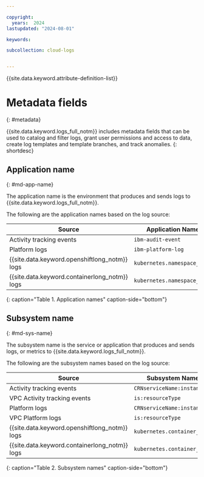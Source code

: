 ```yaml
---

copyright:
  years:  2024
lastupdated: "2024-08-01"

keywords:

subcollection: cloud-logs


---
```


{{site.data.keyword.attribute-definition-list}}


# Metadata fields
{: #metadata}

{{site.data.keyword.logs_full_notm}} includes metadata fields that can be used to catalog and filter logs, grant user permissions and access to data, create log templates and template branches, and track anomalies.
{: shortdesc}

## Application name
{: #md-app-name}

The application name is the environment that produces and sends logs to {{site.data.keyword.logs_full_notm}}.

The following are the application names based on the log source:

| Source | Application Name |
|-----|-------|
| Activity tracking events | `ibm-audit-event` |
| Platform logs | `ibm-platform-log`|
| {{site.data.keyword.openshiftlong_notm}} logs | `kubernetes.namespace_name`  |
| {{site.data.keyword.containerlong_notm}} logs | `kubernetes.namespace_name` |
{: caption="Table 1. Application names" caption-side="bottom"}


## Subsystem name
{: #md-sys-name}

The subsystem name is the service or application that produces and sends logs, or metrics to {{site.data.keyword.logs_full_notm}}.

The following are the subsystem names based on the log source:

| Source | Subsystem Name |
|-----|-------|
| Activity tracking events | `CRNserviceName:instanceID` |
| VPC Activity tracking events | `is:resourceType` |
| Platform logs | `CRNserviceName:instanceID`|
| VPC Platform logs | `is:resourceType`|
| {{site.data.keyword.openshiftlong_notm}} logs | `kubernetes.container_name`  |
| {{site.data.keyword.containerlong_notm}} logs | `kubernetes.container_name`  |
{: caption="Table 2. Subsystem names" caption-side="bottom"}

